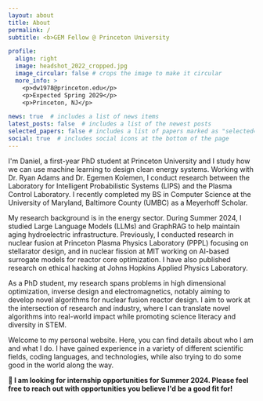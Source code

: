 ```yaml
---
layout: about
title: About
permalink: /
subtitle: <b>GEM Fellow @ Princeton University

profile:
  align: right
  image: headshot_2022_cropped.jpg
  image_circular: false # crops the image to make it circular
  more_info: >
    <p>dw1978@princeton.edu</p>
    <p>Expected Spring 2029</p>
    <p>Princeton, NJ</p>

news: true  # includes a list of news items
latest_posts: false  # includes a list of the newest posts
selected_papers: false # includes a list of papers marked as "selected={true}"
social: true  # includes social icons at the bottom of the page
---
```



I'm Daniel, a first-year PhD student at Princeton University and I study how we can use machine learning to design clean energy systems. Working with Dr. Ryan Adams and Dr. Egemen Kolemen, I conduct research between the Laboratory for Intelligent Probabilistic Systems (LIPS) and the Plasma Control Laboratory. I recently completed my BS in Computer Science at the University of Maryland, Baltimore County (UMBC) as a Meyerhoff Scholar.

My research background is in the energy sector. During Summer 2024, I studied Large Language Models (LLMs) and GraphRAG to help maintain aging hydroelectric infrastructure. Previously, I conducted research in nuclear fusion at Princeton Plasma Physics Laboratory (PPPL) focusing on stellarator design, and in nuclear fission at MIT working on AI-based surrogate models for reactor core optimization. I have also published research on ethical hacking at Johns Hopkins Applied Physics Laboratory.

As a PhD student, my research spans problems in high dimensional optimization, inverse design and electromagnetics, notably aiming to develop novel algorithms for nuclear fusion reactor design. I aim to work at the intersection of research and industry, where I can translate novel algorithms into real-world impact while promoting science literacy and diversity in STEM.

Welcome to my personal website. Here, you can find details about who I am and what I do. I have gained experience in a variety of different scientific fields, coding languages, and technologies, while also trying to do some good in the world along the way.

**🔭 I am looking for internship opportunities for Summer 2024. Please feel free to reach out with opportunities you believe I'd be a good fit for!**